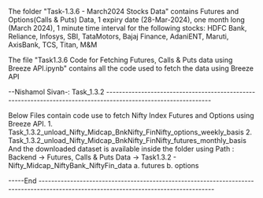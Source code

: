 The folder "Task-1.3.6 - March2024 Stocks Data" contains Futures and Options(Calls & Puts) Data, 1 expiry date (28-Mar-2024), one month long (March 2024),  1 minute time interval for the following stocks: HDFC Bank, Reliance, Infosys, SBI, TataMotors, Bajaj Finance, AdaniENT, Maruti, AxisBank, TCS, Titan, M&M

The file "Task1.3.6 Code for Fetching Futures, Calls & Puts data using Breeze API.ipynb"  contains all the code used to fetch the data using Breeze API

--Nishamol Sivan-: Task_1.3.2 ---------------------------------------------------------------------------------------------------------------

Below Files contain code use to fetch Nifty Index Futures and Options using Breeze API. 
         1. Task_1.3.2_unload_Nifty_Midcap_BnkNifty_FinNifty_options_weekly_basis
         2. Task_1.3.2_unload_Nifty_Midcap_BnkNifty_FinNifty_futures_monthly_basis
And the downloaded dataset is available inside the folder using 
        Path : Backend -> Futures, Calls & Puts Data -> Task1.3.2 - Nifty_Midcap_NiftyBank_NiftyFin_data
         a. futures 
         b. options

-----End -------------------------------------------------------------------------------------------------------------------------------------
